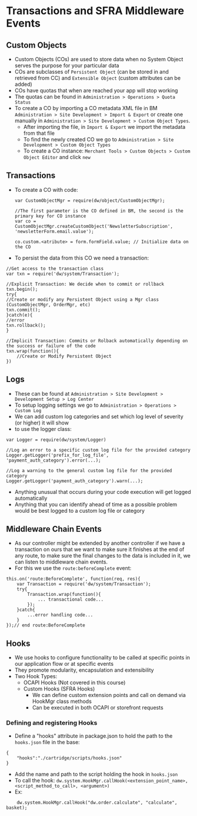 # Transactions and SFRA Middleware Events

## Custom Objects

- Custom Objects (COs) are used to store data when no System Object serves the purpose for your particular data
- COs are subclasses of `Persistent Object` (can be stored in and retrieved from CC) and `Extensible Object` (custom attributes can be added)
- COs have quotas that when are reached your app will stop working
- The quotas can be found in `Administration > Operations > Quota Status`
- To create a CO by importing a CO metadata XML file in BM `Administration > Site Development > Import & Export` or create one manually in `Administration > Site Development > Custom Object Types`.
    - After importing the file, in `Import & Export` we import the metadata from that file
    - To find the newly created CO we go to `Administration > Site Development > Custom Object Types`
    - To create a CO instance: `Merchant Tools > Custom Objects > Custom Object Editor` and click `new`

## Transactions

- To create a CO with code:
    ```
    var CustomObjectMgr = require(dw/object/CustomObjectMgr);

    //The first parameter is the CO defined in BM, the second is the primary key for CO instance
    var co = CustomObjectMgr.createCustomObject('NewsletterSubscription', 'newsletterForm.email.value');

    co.custom.<atribute> = form.formField.value; // Initialize data on the CO
    ```
- To persist the data from this CO we need a transaction:
```
//Get access to the transaction class
var txn = require('dw/system/Transaction');

//Explicit Transaction: We decide when to commit or rollback
txn.begin();
try{
//Create or modify any Persistent Object using a Mgr class (CustomObjectMgr, OrderMgr, etc)
txn.commit();
}catch(e){
//error
txn.rollback();
}

//Implicit Transaction: Commits or Rolback automatically depending on the success or failure of the code
txn.wrap(function(){
    //Create or Modify Persistent Object
})
```

## Logs

- These can be found at `Administration > Site Development > Development Setup > Log Center`
- To setup logging settings we go to `Administration > Operations > Custom Log`
- We can add custom log categories and set which log level of severity (or higher) it will show
- to use the logger class: 
```
var Logger = require(dw/system/Logger)

//Log an error to a specific custom log file for the provided category
Logger.getLogger('prefix_for_log_file', 'payment_auth_category').error(...);

//Log a warning to the general custom log file for the provided category
Logger.getLogger('payment_auth_category').warn(...);
```
- Anything unusual that occurs during your code execution will get logged automatically
- Anything that you can identify ahead of time as a possible problem would be best logged to a custom log file or category

## Middleware Chain Events

- As our controller might be extended by another controller if we have a transaction on ours that we want to make sure it finishes at the end of any route, to make sure the final changes to the data is included in it, we can listen to middleware chain events.
- For this we use the `route:beforeComplete` event:
```
this.on('route:BeforeComplete', function(req, res){
    var Transaction = require('dw/system/Transaction');
    try{
        Transaction.wrap(function(){
            ... transactional code...
        });
    }catch{
        ...error handling code...
    }
});// end route:BeforeComplete
```

## Hooks

- We use hooks to configure functionality to be called at specific points in our application flow or at specific events
- They promote modularity, encapsulation and extensibility
- Two Hook Types:
    - OCAPI Hooks (Not covered in this course)
    - Custom Hooks (SFRA Hooks)
        - We can define custom extension points and call on demand via HookMgr class methods
        - Can be executed in both OCAPI or storefront requests

### Defining and registering Hooks

- Define a "hooks" attribute in package.json to hold the path to the `hooks.json` file in the base: 
```
{
    "hooks":"./cartridge/scripts/hooks.json"
}
```
- Add the name and path to the script holding the hook in `hooks.json`
- To call the hook: `dw.system.HookMgr.callHook(<extension_point_name>, <script_method_to_call>, <argument>)`
- Ex:
```
    dw.system.HookMgr.callHook("dw.order.calculate", "calculate", basket);
```